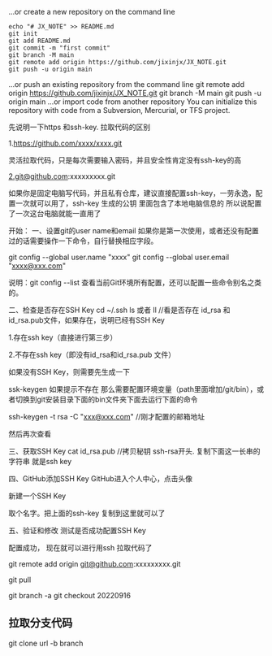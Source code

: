 …or create a new repository on the command line
```
echo "# JX_NOTE" >> README.md
git init
git add README.md
git commit -m "first commit"
git branch -M main
git remote add origin https://github.com/jixinjx/JX_NOTE.git
git push -u origin main
```

…or push an existing repository from the command line
git remote add origin https://github.com/jixinjx/JX_NOTE.git
git branch -M main
git push -u origin main
…or import code from another repository
You can initialize this repository with code from a Subversion, Mercurial, or TFS project.


先说明一下https 和ssh-key. 拉取代码的区别

1.https://github.com/xxxx/xxxx.git  

灵活拉取代码，只是每次需要输入密码，并且安全性肯定没有ssh-key的高

2.git@github.com:xxxxxxxxx.git

如果你是固定电脑写代码，并且私有仓库，建议直接配置ssh-key，一劳永逸，配置一次就可以用了，ssh-key 生成的公钥 里面包含了本地电脑信息的  所以说配置了一次这台电脑就能一直用了

开始：
一、设置git的user name和email
如果你是第一次使用，或者还没有配置过的话需要操作一下命令，自行替换相应字段。

git config --global user.name "xxxx"
git config --global user.email  "xxxx@xxx.com"

说明：git config --list 查看当前Git环境所有配置，还可以配置一些命令别名之类的。

二、检查是否存在SSH Key
cd ~/.ssh
ls
或者
ll
//看是否存在 id_rsa 和 id_rsa.pub文件，如果存在，说明已经有SSH Key

1.存在ssh key（直接进行第三步）


2.不存在ssh key（即没有id_rsa和id_rsa.pub 文件）

如果没有SSH Key，则需要先生成一下

ssk-keygen 如果提示不存在 那么需要配置环境变量（path里面增加/git/bin），或者切换到git安装目录下面的bin文件夹下面去运行下面的命令

ssh-keygen -t rsa -C "xxx@xxx.com"  //刚才配置的邮箱地址

然后再次查看






三、获取SSH Key
cat id_rsa.pub
//拷贝秘钥 ssh-rsa开头. 复制下面这一长串的字符串  就是ssh key



四、GitHub添加SSH Key
GitHub进入个人中心，点击头像


新建一个SSH Key





取个名字。把上面的ssh-key 复制到这里就可以了 

五、验证和修改
测试是否成功配置SSH Key



 配置成功， 现在就可以进行用ssh 拉取代码了

git remote add origin  git@github.com:xxxxxxxxx.git

git pull 

git branch -a
 git checkout 20220916

## 拉取分支代码
git clone url -b branch